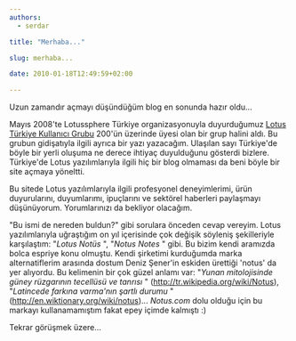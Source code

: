 ```yaml
---
authors:
  - serdar

title: "Merhaba..."

slug: merhaba...

date: 2010-01-18T12:49:59+02:00

---
```


Uzun zamandır açmayı düşündüğüm blog en sonunda hazır oldu...

Mayıs 2008'te Lotussphere Türkiye organizasyonuyla duyurduğumuz [Lotus Türkiye Kullanıcı Grubu](http://www.lotusturkiye.org/) 200'ün üzerinde üyesi olan bir grup halini aldı. Bu grubun gidişatıyla ilgili ayrıca bir yazı yazacağım. Ulaşılan sayı Türkiye'de böyle bir yerli oluşuma ne derece ihtiyaç duyulduğunu gösterdi bizlere. Türkiye'de Lotus yazılımlarıyla ilgili hiç bir blog olmaması da beni böyle bir site açmaya yöneltti.

Bu sitede Lotus yazılımlarıyla ilgili profesyonel deneyimlerimi, ürün duyurularını, duyumlarımı, ipuçlarını ve sektörel haberleri paylaşmayı düşünüyorum. Yorumlarınızı da bekliyor olacağım.

"Bu ismi de nereden buldun?" gibi sorulara önceden cevap vereyim. Lotus yazılımlarıyla uğraştığım on yıl içerisinde çok değişik söyleniş şekilleriyle karşılaştım: "*Lotus Notüs* ", "*Notus Notes* " gibi. Bu bizim kendi aramızda bolca espriye konu olmuştu. Kendi şirketimi kurduğumda marka alternatiflerim arasında dostum Deniz Şener'in eskiden ürettiği 'notus' da yer alıyordu. Bu kelimenin bir çok güzel anlamı var: "*Yunan mitolojisinde güney rüzgarının tecellüsü ve tanrısı* " (<http://tr.wikipedia.org/wiki/Notus>), "*Latincede farkına varma'nın şartlı durumu* " (<http://en.wiktionary.org/wiki/notus>)... *Notus.com* dolu olduğu için bu markayı kullanamamıştım fakat epey içimde kalmıştı :)

Tekrar görüşmek üzere...
